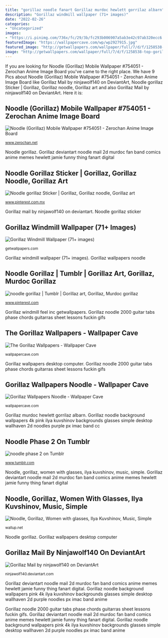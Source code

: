 ```yaml
---
title: "gorillaz noodle fanart Gorillaz murdoc hewlett gorrilaz albarn"
description: "Gorillaz windmill wallpaper (71+ images)"
date: "2022-02-26"
categories:
- "Uncategorized"
images:
- "https://i.pinimg.com/736x/fc/29/3b/fc293b006907a5ab3e42c97ab320ecc6.jpg"
featuredImage: "https://wallpapercave.com/wp/wp2927915.jpg"
featured_image: "http://getwallpapers.com/wallpaper/full/7/d/f/1258538-top-gorillaz-windmill-wallpaper-1920x1080-samsung.jpg"
image: "http://getwallpapers.com/wallpaper/full/7/d/f/1258538-top-gorillaz-windmill-wallpaper-1920x1080-samsung.jpg"
---
```


If you are looking for Noodle (Gorillaz) Mobile Wallpaper #754051 - Zerochan Anime Image Board you've came to the right place. We have 9 Pics about Noodle (Gorillaz) Mobile Wallpaper #754051 - Zerochan Anime Image Board like Gorillaz Mail by ninjawolf140 on DeviantArt, Noodle gorillaz Sticker | Gorillaz, Gorillaz noodle, Gorillaz art and also Gorillaz Mail by ninjawolf140 on DeviantArt. Here it is:

## Noodle (Gorillaz) Mobile Wallpaper #754051 - Zerochan Anime Image Board

![Noodle (Gorillaz) Mobile Wallpaper #754051 - Zerochan Anime Image Board](https://static.zerochan.net/Noodle.(Gorillaz).full.754051.jpg "Noodle, gorillaz, women with glasses, ilya kuvshinov, music, simple")

<small>www.zerochan.net</small>

Noodle gorillaz. Gorillaz deviantart noodle mail 2d murdoc fan band comics anime memes hewlett jamie funny thing fanart digital

## Noodle Gorillaz Sticker | Gorillaz, Gorillaz Noodle, Gorillaz Art

![Noodle gorillaz Sticker | Gorillaz, Gorillaz noodle, Gorillaz art](https://i.pinimg.com/736x/fc/29/3b/fc293b006907a5ab3e42c97ab320ecc6.jpg "Gorillaz mail by ninjawolf140 on deviantart")

<small>www.pinterest.com.mx</small>

Gorillaz mail by ninjawolf140 on deviantart. Noodle gorillaz sticker

## Gorillaz Windmill Wallpaper (71+ Images)

![Gorillaz Windmill Wallpaper (71+ images)](http://getwallpapers.com/wallpaper/full/7/d/f/1258538-top-gorillaz-windmill-wallpaper-1920x1080-samsung.jpg "Gorillaz noodle background wallpapers 4k pink ilya kuvshinov backgrounds glasses simple desktop wallhaven 2d noodles purple px imac band cc")

<small>getwallpapers.com</small>

Gorillaz windmill wallpaper (71+ images). Gorillaz wallpapers noodle

## Noodle Gorillaz | Tumblr | Gorillaz Art, Gorillaz, Murdoc Gorillaz

![noodle gorillaz | Tumblr | Gorillaz art, Gorillaz, Murdoc gorillaz](https://i.pinimg.com/736x/57/bf/cc/57bfccb315f44d234942d2c43ca3a56f.jpg "Noodle (gorillaz) mobile wallpaper #754051")

<small>www.pinterest.com</small>

Gorillaz windmill feel inc getwallpapers. Gorillaz noodle 2000 guitar tabs phase chords guitarras sheet lessons fuckin gifs

## The Gorillaz Wallpapers - Wallpaper Cave

![The Gorillaz Wallpapers - Wallpaper Cave](https://wallpapercave.com/wp/8cYs9Il.jpg "Gorillaz windmill wallpaper (71+ images)")

<small>wallpapercave.com</small>

Gorillaz wallpapers desktop computer. Gorillaz noodle 2000 guitar tabs phase chords guitarras sheet lessons fuckin gifs

## Gorillaz Wallpapers Noodle - Wallpaper Cave

![Gorillaz Wallpapers Noodle - Wallpaper Cave](https://wallpapercave.com/wp/wp2927915.jpg "Gorillaz esperancito russel")

<small>wallpapercave.com</small>

Gorillaz murdoc hewlett gorrilaz albarn. Gorillaz noodle background wallpapers 4k pink ilya kuvshinov backgrounds glasses simple desktop wallhaven 2d noodles purple px imac band cc

## Noodle Phase 2 On Tumblr

![noodle phase 2 on Tumblr](https://66.media.tumblr.com/4ec41db73b9c1a122ca22d5865c67626/tumblr_pd92gzCPsI1urgllc_1280.jpg "Noodle gorillaz sticker")

<small>www.tumblr.com</small>

Noodle, gorillaz, women with glasses, ilya kuvshinov, music, simple. Gorillaz deviantart noodle mail 2d murdoc fan band comics anime memes hewlett jamie funny thing fanart digital

## Noodle, Gorillaz, Women With Glasses, Ilya Kuvshinov, Music, Simple

![Noodle, Gorillaz, Women with glasses, Ilya Kuvshinov, Music, Simple](https://wallup.net/wp-content/uploads/2017/11/23/524178-Noodle-Gorillaz-women_with_glasses-Ilya_Kuvshinov-music-simple_background-pink-love.jpg "Noodle gorillaz")

<small>wallup.net</small>

Noodle gorillaz. Gorillaz wallpapers desktop computer

## Gorillaz Mail By Ninjawolf140 On DeviantArt

![Gorillaz Mail by ninjawolf140 on DeviantArt](http://img02.deviantart.net/3381/i/2011/189/6/9/gorillaz_mail_by_ninjawolf140-d3lfy78.jpg "Noodle, gorillaz, women with glasses, ilya kuvshinov, music, simple")

<small>ninjawolf140.deviantart.com</small>

Gorillaz deviantart noodle mail 2d murdoc fan band comics anime memes hewlett jamie funny thing fanart digital. Gorillaz noodle background wallpapers pink 4k ilya kuvshinov backgrounds glasses simple desktop wallhaven 2d purple noodles px imac band anime

Gorillaz noodle 2000 guitar tabs phase chords guitarras sheet lessons fuckin gifs. Gorillaz deviantart noodle mail 2d murdoc fan band comics anime memes hewlett jamie funny thing fanart digital. Gorillaz noodle background wallpapers pink 4k ilya kuvshinov backgrounds glasses simple desktop wallhaven 2d purple noodles px imac band anime
